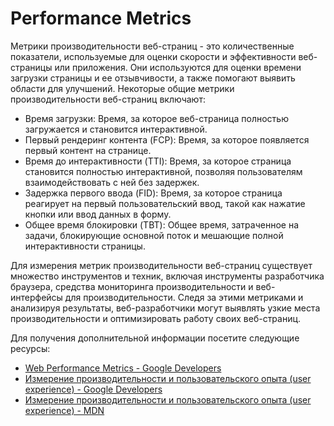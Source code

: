 # Performance Metrics

Метрики производительности веб-страниц - это количественные показатели, используемые для оценки скорости и эффективности веб-страницы или приложения. Они используются для оценки времени загрузки страницы и ее отзывчивости, а также помогают выявить области для улучшений. Некоторые общие метрики производительности веб-страниц включают:

- Время загрузки: Время, за которое веб-страница полностью загружается и становится интерактивной.
- Первый рендеринг контента (FCP): Время, за которое появляется первый контент на странице.
- Время до интерактивности (TTI): Время, за которое страница становится полностью интерактивной, позволяя пользователям взаимодействовать с ней без задержек.
- Задержка первого ввода (FID): Время, за которое страница реагирует на первый пользовательский ввод, такой как нажатие кнопки или ввод данных в форму.
- Общее время блокировки (TBT): Общее время, затраченное на задачи, блокирующие основной поток и мешающие полной интерактивности страницы.

Для измерения метрик производительности веб-страниц существует множество инструментов и техник, включая инструменты разработчика браузера, средства мониторинга производительности и веб-интерфейсы для производительности. Следя за этими метриками и анализируя результаты, веб-разработчики могут выявлять узкие места производительности и оптимизировать работу своих веб-страниц.

Для получения дополнительной информации посетите следующие ресурсы:

- [Web Performance Metrics - Google Developers](https://developers.google.com/web/fundamentals/performance/user-centric-performance-metrics)
- [Измерение производительности и пользовательского опыта (user experience) - Google Developers](https://web.dev/metrics/)
- [Измерение производительности и пользовательского опыта (user experience) - MDN](https://developer.mozilla.org/en-US/docs/Web/Guide/Performance)
